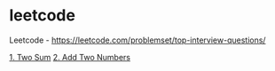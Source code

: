 # leetcode
Leetcode - https://leetcode.com/problemset/top-interview-questions/

[1. Two Sum](LeetCodeTwoSum.java)
[2. Add Two Numbers](LeetCodeAddTwoNumbers.java)
